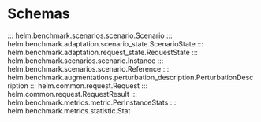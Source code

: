 <style>
div.doc-function {
    display: none;
}
</style>

# Schemas

::: helm.benchmark.scenarios.scenario.Scenario
::: helm.benchmark.adaptation.scenario_state.ScenarioState
::: helm.benchmark.adaptation.request_state.RequestState
::: helm.benchmark.scenarios.scenario.Instance
::: helm.benchmark.scenarios.scenario.Reference
::: helm.benchmark.augmentations.perturbation_description.PerturbationDescription
::: helm.common.request.Request
::: helm.common.request.RequestResult
::: helm.benchmark.metrics.metric.PerInstanceStats
::: helm.benchmark.metrics.statistic.Stat
